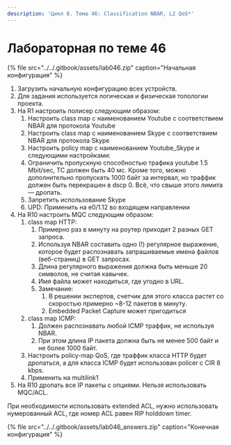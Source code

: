 ```yaml
---
description: 'Цикл 8. Тема 46: Classification NBAR, L2 QoS*'
---
```


# Лабораторная по теме 46

{% file src="../../.gitbook/assets/lab046.zip" caption="Начальная конфигурация" %}

1. Загрузить начальную конфигурацию всех устройств.
2. Для задания используется логическая и физическая топологии проекта.
3. На R1 настроить полисер следующим образом:
   1. Настроить class map c наименованием Youtube с соответствием NBAR для протокола Youtube
   2. Настроить class map c наименованием Skype с соответствием NBAR для протокола Skype
   3. Настроить policy map c наименованием Youtube\_Skype и следующими настройками:
   4. Ограничить пропускную способностью трафика youtube 1.5 Mbit/sec, TC должен быть 40 мс. Кроме того, можно дополнительно пропускать 1000 байт за интервал, но траффик должен быть перекрашен в dscp 0. Всё, что свыше этого лимита — дропать.
   5. Запретить использование Skype
   6. UPD: Применить на e0/1.12 во входящем направлении
4. На R10 настроить MQC следующим образом:
   1. class map HTTP:
      1. Примерно раз в минуту на роутер приходит 2 разных GET запроса.
      2. Используя NBAR составить одно \(!\) регулярное выражение, которое будет распознавать запрашиваемые имена файлов \(веб-страниц\) в GET запросах.
      3. Длина регулярного выражения должна быть меньше 20 символов, не считая кавычек.
      4. Имя файла может находиться, где угодно в URL.
      5. Замечание:
         1. В решении экспертов, счетчик для этого класса растет со скоростью примерно ~8-12 пакетов в минуту.
         2. Embedded Packet Capture может пригодиться
   2. class map ICMP:
      1. Должен распознавать любой ICMP траффик, не используя NBAR.
      2. При этом длина IP пакета должна быть не менее 500 байт и не более 1000 байт.
   3. Настроить policy-map QoS, где траффик класса HTTP будет дропаться, а для класса ICMP будет использован policer с CIR 8 kbps.
   4. Применить на multilink1
5. На R10 дропать все IP пакеты с опциями. Нельзя использовать MQC/ACL.

При необходимости использовать extended ACL, нужно использовать нумерованный ACL, где номер ACL равен RIP holddown timer.

{% file src="../../.gitbook/assets/lab046\_answers.zip" caption="Конечная конфигурация" %}


